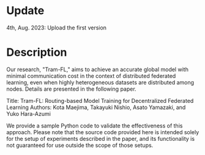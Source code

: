 # Update
4th, Aug. 2023: Upload the first version

# Description
Our research, "Tram-FL," aims to achieve an accurate global model with minimal communication cost in the context of distributed federated learning, even when highly heterogeneous datasets are distributed among nodes. Details are presented in the following paper.

Title: Tram-FL: Routing-based Model Training for Decentralized Federated Learning
Authors: Kota Maejima, Takayuki Nishio, Asato Yamazaki, and Yuko Hara-Azumi

We provide a sample Python code to validate the effectiveness of this approach. Please note that the source code provided here is intended solely for the setup of experiments described in the paper, and its functionality is not guaranteed for use outside the scope of those setups.
